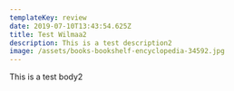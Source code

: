 ```yaml
---
templateKey: review
date: 2019-07-10T13:43:54.625Z
title: Test Wilmaa2
description: This is a test description2
image: /assets/books-bookshelf-encyclopedia-34592.jpg
---
```

This is a test body2
